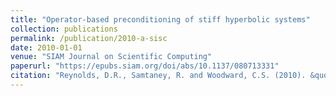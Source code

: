 ```yaml
---
title: "Operator-based preconditioning of stiff hyperbolic systems"
collection: publications
permalink: /publication/2010-a-sisc
date: 2010-01-01
venue: "SIAM Journal on Scientific Computing"
paperurl: "https://epubs.siam.org/doi/abs/10.1137/080713331"
citation: "Reynolds, D.R., Samtaney, R. and Woodward, C.S. (2010). &quot;Operator-based preconditioning of stiff hyperbolic systems.&quot; <i>SIAM Journal on Scientific Computing</i>, 32(1):150-170."
---
```

